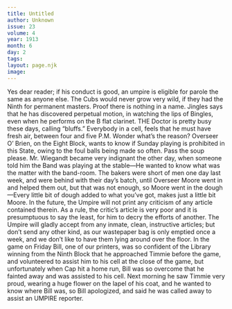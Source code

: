 ```yaml
---
title: Untitled
author: Unknown
issue: 23
volume: 4
year: 1913
month: 6
day: 2
tags:
layout: page.njk
image:
---
```

Yes dear reader; if his conduct is good, an umpire is eligible for parole the same as anyone else.       The Cubs would never grow very wild, if they had the Ninth for permanent masters. Proof there is nothing in a name.       Jingles says that he has discovered perpetual motion, in watching the lips of Bingles, even when he performs on the B flat clarinet.       THE Doctor is pretty busy these days, calling “bluffs.” Everybody in a cell, feels that he must have fresh air, between four and five P.M. Wonder what’s the reason?       Overseer O’ Brien, on the Eight Block, wants to know if Sunday playing is prohibited in this State, owing to the foul balls being made so often. Pass the soup please.       Mr. Wiegandt became very indignant the other day, when someone told him the Band was playing at the stable—He wanted to know what was the matter with the band-room.       The bakers were short of men one day last week, and were behind with their day’s batch, until Overseer Moore went in and helped them out, but that was not enough, so Moore went in the dough —Every little bit of dough added to what you’ve got, makes just a little bit Moore.       In the future, the Umpire will not print any criticism of any article contained therein. As a rule, the critic’s article is very poor and it is presumptuous to say the least, for him to decry the efforts of another. The Umpire will gladly accept from any inmate, clean, instructive articles; but don’t send any other kind, as our wastepaper bag is only emptied once a week, and we don’t like to have them lying around over the floor.       In the game on Friday Bill, one of our printers, was so confident of the Library winning from the Ninth Block that he approached Timmie before the game, and volunteered to assist him to his cell at the close of the game, but unfortunately when Cap hit a home run, Bill was so overcome that he fainted away and was assisted to his cell. Next morning he saw Timmie very proud, wearing a huge flower on the lapel of his coat, and he wanted to know where Bill was, so Bill apologized, and said he was called away to assist an UMPIRE reporter. 

